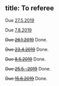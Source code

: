 title: To referee
---


Due [27.5.2019](gzyl2019)


Due [7.8.2019](carlen2019)

<del>Due [26.1.2019](gour2019)</del> Done.

<del>Due [23.4.2019](molnar2019)</del> Done.

<del>Due [8.5.2019](labuschagne2019)</del> Done.


<del>Due [25.5. .2019](haapasalo2019)</del> Done.

<del>Due [15.6.2019](aray2019)</del>  Done.

